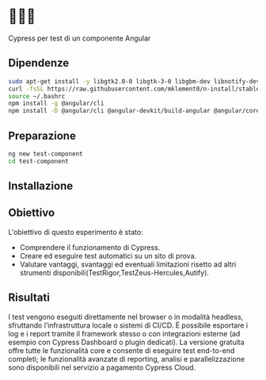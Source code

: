# 📐📐📐
Cypress per test di un componente Angular
## Dipendenze
```bash
sudo apt-get install -y libgtk2.0-0 libgtk-3-0 libgbm-dev libnotify-dev libnss3 libxss1 libasound2t64 libxtst6 xauth xvfb
curl -fsSL https://raw.githubusercontent.com/mklement0/n-install/stable/bin/n-install | bash -s latest
source ~/.bashrc
npm install -g @angular/cli
npm install -D @angular/cli @angular-devkit/build-angular @angular/core @angular/common @angular/platform-browser-dynamic
```
## Preparazione
```bash
ng new test-component
cd test-component
```
## Installazione
## Obiettivo

L'obiettivo di questo esperimento è stato:
- Comprendere il funzionamento di Cypress.
- Creare ed eseguire test automatici su un sito di prova.
- Valutare vantaggi, svantaggi ed eventuali limitazioni risetto ad altri strumenti disponibili(TestRigor,TestZeus-Hercules,Autify).

## Risultati
I test vengono eseguiti direttamente nel browser o in modalità headless, sfruttando l’infrastruttura locale o sistemi di CI/CD.
È possibile esportare i log e i report tramite il framework stesso o con integrazioni esterne (ad esempio con Cypress Dashboard o plugin dedicati).
La versione gratuita offre tutte le funzionalità core e consente di eseguire test end-to-end completi; le funzionalità avanzate di reporting, analisi e parallelizzazione sono disponibili nel servizio a pagamento Cypress Cloud.
